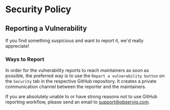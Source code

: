 # Security Policy

## Reporting a Vulnerability

If you find something suspicious and want to report it, we'd really appreciate!

### Ways to Report

In order for the vulnerability reports to reach maintainers as soon as possible, the preferred way is to use the
`Report a vulnerability button` on the `Security` tab in the respective GitHub repository. It creates a private
communication channel between the reporter and the maintainers.

If you are absolutely unable to or have strong reasons not to use GitHub reporting workflow, please send an email
to support@observiq.com.
